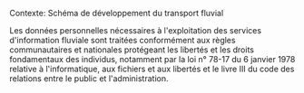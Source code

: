 Contexte: Schéma de développement du transport fluvial

Les données personnelles nécessaires à l'exploitation des services d'information fluviale sont traitées conformément aux règles communautaires et nationales protégeant les libertés et les droits fondamentaux des individus, notamment par la loi n° 78-17 du 6 janvier 1978 relative à l'informatique, aux fichiers et aux libertés et le livre III du code des relations entre le public et l'administration.